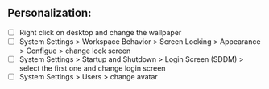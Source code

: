 ## Personalization:
- [ ] Right click on desktop and change the wallpaper
- [ ] System Settings > Workspace Behavior > Screen Locking > Appearance > Configue > change lock screen
- [ ] System Settings > Startup and Shutdown > Login Screen (SDDM) > select the first one and change login screen
- [ ] System Settings > Users > change avatar
